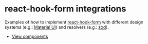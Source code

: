 # react-hook-form integrations

Examples of how to implement [react-hook-form](https://react-hook-form.com/)
with different design systems (e.g.: [Material UI](https://mui.com/material-ui/getting-started/))
and resolvers (e.g.: [zod](https://zod.dev/)).

- [View components](https://bashaus.github.io/react-hook-form-integrations/)
